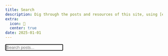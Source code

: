 ```yaml
---
title: Search
description: Dig through the posts and resources of this site, using [elasticlunr.js](http://elasticlunr.com/).
extra:
  icon: 🔎
  center: true
date: 2025-01-01
---
```


<link rel="stylesheet" href="/blog-index.css">

<script src="/elasticlunr.min.js"></script>
<script src="/search_index.en.js"></script>
<script>
    document.addEventListener('DOMContentLoaded', function() {
        const idx = elasticlunr.Index.load(window.searchIndex);

        document.getElementById('search').addEventListener('input', function() {
            const query = this.value;
            const results = idx.search(query, {
                fields: {
                    title: {boost: 2},
                    description: {boost: 2},
                    body: {boost: 1},
                },
                expand: true,
            });

            const resultsDiv = document.getElementById('search-results');
            resultsDiv.innerHTML = '';

            results.forEach(result => {
                const item = idx.documentStore.getDoc(result.ref);
                const element = document.createElement('div');

                const section = item.path.substring(item.path.indexOf('/') + 1, item.path.indexOf('/', item.path.indexOf('/') + 1));
                element.innerHTML = `
                  <div class="blog-card flex" style="text-align:left" onclick="location.href='${item.id}';" onmouseenter=""><div class="blog-details"><p> <span class="title">${item.title}  </span><span style="font-family:monospace;background:var(--a);color:var(--b);font-size:0.8em;border-radius:0.2em;padding:0.3em">${section}</span><br></p><div class="description"><p class="truncate" style="-webkit-line-clamp: 1;"><b> ${item.description}</b>${item.body.slice(0,300)} <span class="read-on-container"><i class="read-on">click to read ⇝</i></span></p></div></div></div>`;
                resultsDiv.appendChild(element);
            });
        });
    });
</script>

<div class="searchContainer">
            <input class="form-control" type="search" id="search" name="search" placeholder="Search posts..." autofocus>
            <div id="search-results" class="search-results" style="max-height:50vh;min-height:50vh;overflow-y:scroll;"></div>
        </div>
